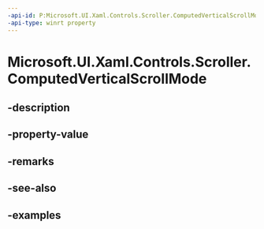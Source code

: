 ```yaml
---
-api-id: P:Microsoft.UI.Xaml.Controls.Scroller.ComputedVerticalScrollMode
-api-type: winrt property
---
```


<!-- Property syntax.
public ScrollerScrollMode ComputedVerticalScrollMode { get; }
-->

# Microsoft.UI.Xaml.Controls.Scroller.ComputedVerticalScrollMode

## -description

## -property-value

## -remarks

## -see-also

## -examples

